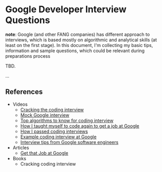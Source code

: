 Google Developer Interview Questions
====================================

**note**: Google (and other FANG companies) has different approach to interviews, which is based mostly on algorithmic and analytical skills (at least on the first stage). In this document, I'm collecting my basic tips, information and sample questions, which could be relevant during preparations process

TBD.

...

References
----------
- Videos
  - [Cracking the coding interview](https://www.youtube.com/watch?v=JeT2tXqp4m0)
  - [Mock Google interview](https://www.youtube.com/watch?v=IWvbPIYQPFM)
  - [Top algorithms to know for coding interview](https://www.youtube.com/watch?v=PnnsDf3zEMw)
  - [How I taught myself to code again to get a job at Google](https://www.youtube.com/watch?v=YUZjoow6Zdk)
  - [How I passed coding interviews](https://www.youtube.com/watch?v=lDTKnzrX6qU)
  - [Example coding interview at Google](https://www.youtube.com/watch?v=XKu_SEDAykw)
  - [Interview tips from Google software engineers](https://www.youtube.com/watch?v=XOtrOSatBoY)
- Articles
  - [Get that Job at Google](http://steve-yegge.blogspot.com/2008/03/get-that-job-at-google.html)
- Books
  - Cracking coding interview
